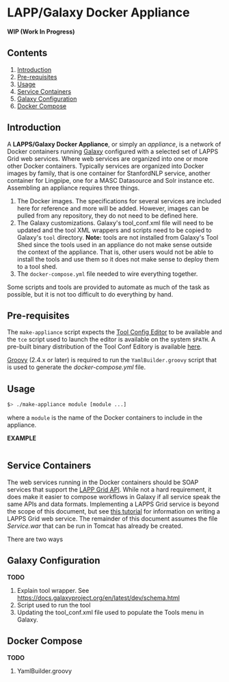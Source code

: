 # LAPP/Galaxy Docker Appliance

**WIP (Work In Progress)**

## Contents

1. [Introduction](#introduction)
1. [Pre-requisites](#pre-requisites)
1. [Usage](#usage)
1. [Service Containers](#service_containers)
1. [Galaxy Configuration](#galaxy-configuration)
1. [Docker Compose](#docker-compose)

## Introduction

A **LAPPS/Galaxy Docker Appliance**, or simply an *appliance*, is a network of Docker containers running [Galaxy](https://galaxyproject.org) configured with a selected set of LAPPS Grid web services. Where web services are organized into one or more other Docker containers.  Typically services are organized into Docker images by family, that is one container for StanfordNLP service, another container for Lingpipe, one for a MASC Datasource and Solr instance etc.  Assembling an appliance requires three things.

1. The Docker images.  The specifications for several services are included here for reference and more will be added.  However, images can be pulled from any repository, they do not need to be defined here.
1. The Galaxy customizations.  Galaxy's tool_conf.xml file will need to be updated and the tool XML wrappers and scripts need to be copied to Galaxy's `tool` directory.  **Note:** tools are not installed from Galaxy's Tool Shed since the tools used in an appliance do not make sense outside the context of the appliance.  That is, other users would not be able to install the tools and use them so it does not make sense to deploy them to a tool shed.
1. The `docker-compose.yml` file needed to wire everything together.

Some scripts and tools are provided to automate as much of the task as possible, but it is not too difficult to do everything by hand.

## Pre-requisites

The `make-appliance` script expects the [Tool Config Editor](https://github.com/oanc/tool-conf-editor) to be available and the `tce` script used to launch the editor is available on the system `$PATH`.  A pre-built binary distribution of the Tool Conf Editory is available [here](http://www.anc.org/downloads/ToolConfEditor-latest.tgz).

[Groovy](https://groovy-lang.org) (2.4.x or later) is required to run the `YamlBuilder.groovy` script that is used to generate the *docker-compose.yml* file.

## Usage

```bash
$> ./make-appliance module [module ...]
```

where a `module` is the name of the Docker containers to include in the appliance.

**EXAMPLE**

```bash
```

## Service Containers

The web services running in the Docker containers should be SOAP services that support the [LAPP Grid API](http://wiki.lappsgrid.org/org.lappsgrid.api/apidocs/index.html). While not a hard requirement, it does make it easier to compose workflows in Galaxy if all service speak the same APIs and data formats. Implementing a LAPPS Grid service is beyond the scope of this document, but see [this tutorial](https://github.com/lapps/org.lappsgrid.example.java.whitespacetokenizer/tree/Step1-Maven) for information on writing a LAPPS Grid web service.  The remainder of this document assumes the file *Service.war* that can be run in Tomcat has already be created.

There are two ways

## Galaxy Configuration

**TODO**

1. Explain tool wrapper. See https://docs.galaxyproject.org/en/latest/dev/schema.html
1. Script used to run the tool
1. Updating the tool_conf.xml file used to populate the Tools menu in Galaxy.

## Docker Compose

**TODO**

1. YamlBuilder.groovy





